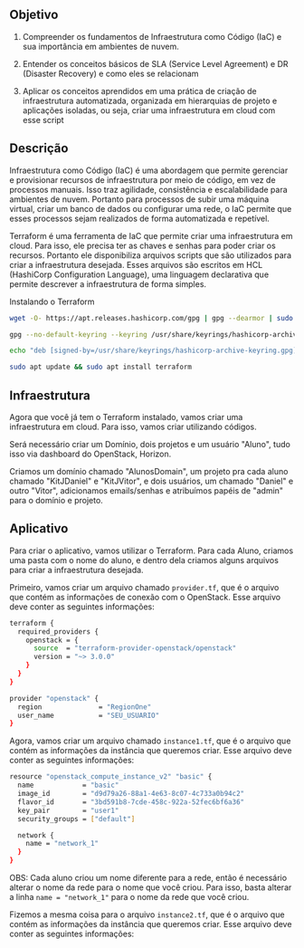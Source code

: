 ## Objetivo

1. Compreender os fundamentos de Infraestrutura como Código (IaC) e sua importância em ambientes de nuvem.

2. Entender os conceitos básicos de SLA (Service Level Agreement) e DR (Disaster Recovery) e como eles se relacionam

3. Aplicar os conceitos aprendidos em uma prática de criação de infraestrutura automatizada, organizada em hierarquias de projeto e aplicações isoladas, ou seja, criar uma infraestrutura em cloud com esse script

## Descrição

Infraestrutura como Código (IaC) é uma abordagem que permite gerenciar e provisionar recursos de infraestrutura por meio de código, em vez de processos manuais. Isso traz agilidade, consistência e escalabilidade para ambientes de nuvem. Portanto para processos de subir uma máquina virtual, criar um banco de dados ou configurar uma rede, o IaC permite que esses processos sejam realizados de forma automatizada e repetível.


Terraform é uma ferramenta de IaC que permite criar uma infraestrutura em cloud. Para isso, ele precisa ter as chaves e senhas para poder criar os recursos. Portanto ele disponibiliza arquivos scripts que são utilizados para criar a infraestrutura desejada. Esses arquivos são escritos em HCL (HashiCorp Configuration Language), uma linguagem declarativa que permite descrever a infraestrutura de forma simples.

Instalando o Terraform

```bash
wget -O- https://apt.releases.hashicorp.com/gpg | gpg --dearmor | sudo tee /usr/share/keyrings/hashicorp-archive-keyring.gpg

gpg --no-default-keyring --keyring /usr/share/keyrings/hashicorp-archive-keyring.gpg --fingerprint

echo "deb [signed-by=/usr/share/keyrings/hashicorp-archive-keyring.gpg] https://apt.releases.hashicorp.com $(lsb_release -cs) main" | sudo tee /etc/apt/sources.list.d/hashicorp.list

sudo apt update && sudo apt install terraform
```

## Infraestrutura 

Agora que você já tem o Terraform instalado, vamos criar uma infraestrutura em cloud. Para isso, vamos criar utilizando códigos.

Será necessário criar um Domínio, dois projetos e um usuário "Aluno", tudo isso via dashboard do OpenStack, Horizon.

Criamos um domínio chamado "AlunosDomain", um projeto pra cada aluno chamado "KitJDaniel" e "KitJVitor", e dois usuários, um chamado "Daniel" e outro "Vitor", adicionamos emails/senhas e atribuímos papéis de "admin" para o domínio e projeto.

## Aplicativo

Para criar o aplicativo, vamos utilizar o Terraform. Para cada Aluno, criamos uma pasta com o nome do aluno, e dentro dela criamos alguns arquivos para criar a infraestrutura desejada.

Primeiro, vamos criar um arquivo chamado `provider.tf`, que é o arquivo que contém as informações de conexão com o OpenStack. Esse arquivo deve conter as seguintes informações:

```bash
terraform {
  required_providers {
    openstack = {
      source  = "terraform-provider-openstack/openstack"
      version = "~> 3.0.0"
    }
  }
}

provider "openstack" {
  region              = "RegionOne"
  user_name           = "SEU_USUARIO"
}
```

Agora, vamos criar um arquivo chamado `instance1.tf`, que é o arquivo que contém as informações da instância que queremos criar. Esse arquivo deve conter as seguintes informações:

```bash
resource "openstack_compute_instance_v2" "basic" {
  name            = "basic"
  image_id        = "d9d79a26-88a1-4e63-8c07-4c733a0b94c2"
  flavor_id       = "3bd591b8-7cde-458c-922a-52fec6bf6a36"
  key_pair        = "user1"
  security_groups = ["default"]

  network {
    name = "network_1"
  }
}
```

OBS: Cada aluno criou um nome diferente para a rede, então é necessário alterar o nome da rede para o nome que você criou. Para isso, basta alterar a linha `name = "network_1"` para o nome da rede que você criou.

Fizemos a mesma coisa para o arquivo `instance2.tf`, que é o arquivo que contém as informações da instância que queremos criar. Esse arquivo deve conter as seguintes informações:

